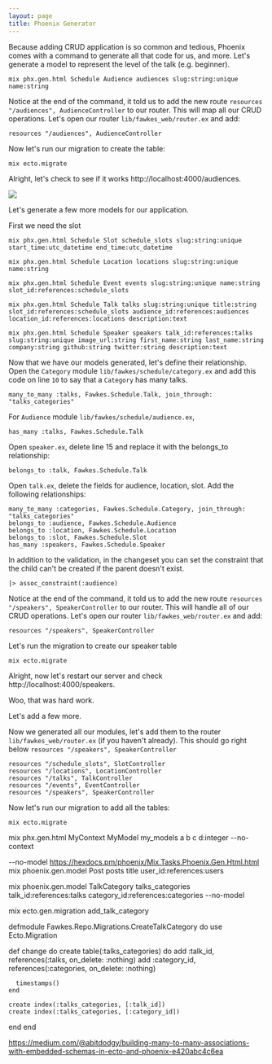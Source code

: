 ```yaml
---
layout: page
title: Phoenix Generator
---
```



Because adding CRUD application is so common and tedious, Phoenix comes with a command to generate all that code for us, and more. Let's generate a model to represent the level of the talk (e.g. beginner).

```
mix phx.gen.html Schedule Audience audiences slug:string:unique name:string
```

Notice at the end of the command, it told us to add the new route `resources "/audiences", AudienceController` to our router. This will map all our CRUD operations. Let's open our router `lib/fawkes_web/router.ex` and add:

```
resources "/audiences", AudienceController
```

Now let's run our migration to create the table:

```
mix ecto.migrate
```

Alright, let's check to see if it works http://localhost:4000/audiences.

<img src="https://media.giphy.com/media/3o6MbeDiaHJaF2EuQM/giphy.gif">

Let's generate a few more models for our application.

First we need the slot

```
mix phx.gen.html Schedule Slot schedule_slots slug:string:unique start_time:utc_datetime end_time:utc_datetime
```

```
mix phx.gen.html Schedule Location locations slug:string:unique name:string
```

```
mix phx.gen.html Schedule Event events slug:string:unique name:string slot_id:references:schedule_slots
```

```
mix phx.gen.html Schedule Talk talks slug:string:unique title:string slot_id:references:schedule_slots audience_id:references:audiences location_id:references:locations description:text
```

```
mix phx.gen.html Schedule Speaker speakers talk_id:references:talks slug:string:unique image_url:string first_name:string last_name:string company:string github:string twitter:string description:text
```

Now that we have our models generated, let's define their relationship. Open the `Category` module `lib/fawkes/schedule/category.ex` and add this code on line `10` to say that a `Category` has many talks.

```
many_to_many :talks, Fawkes.Schedule.Talk, join_through: "talks_categories"
```

For `Audience` module `lib/fawkes/schedule/audience.ex`,

```
has_many :talks, Fawkes.Schedule.Talk
```

Open `speaker.ex`, delete line 15 and replace it with the belongs_to relationship:

```
belongs_to :talk, Fawkes.Schedule.Talk
```

Open `talk.ex`, delete the fields for audience, location, slot. Add the following relationships:

```
many_to_many :categories, Fawkes.Schedule.Category, join_through: "talks_categories"
belongs_to :audience, Fawkes.Schedule.Audience
belongs_to :location, Fawkes.Schedule.Location
belongs_to :slot, Fawkes.Schedule.Slot
has_many :speakers, Fawkes.Schedule.Speaker
```

In addition to the validation, in the changeset you can set the constraint that the child can't be created if the parent doesn't exist.

```
|> assoc_constraint(:audience)
```



Notice at the end of the command, it told us to add the new route `resources "/speakers", SpeakerController` to our router. This will handle all of our CRUD operations. Let's open our router `lib/fawkes_web/router.ex` and add:

```
resources "/speakers", SpeakerController
```

Let's run the migration to create our speaker table

```
mix ecto.migrate
```

Alright, now let's restart our server and check http://localhost:4000/speakers.

Woo, that was hard work.

Let's add a few more.





Now we generated all our modules, let's add them to the router `lib/fawkes_web/router.ex` (if you haven't already). This should go right below `resources "/speakers", SpeakerController`

```
resources "/schedule_slots", SlotController
resources "/locations", LocationController
resources "/talks", TalkController
resources "/events", EventController
resources "/speakers", SpeakerController
```

Now let's run our migration to add all the tables:

```
mix ecto.migrate
```


mix phx.gen.html MyContext MyModel my_models a b c d:integer --no-context

--no-model
https://hexdocs.pm/phoenix/Mix.Tasks.Phoenix.Gen.Html.html
mix phoenix.gen.model Post posts title user_id:references:users


mix phoenix.gen.model TalkCategory talks_categories talk_id:references:talks category_id:references:categories --no-model

mix ecto.gen.migration add_talk_category


defmodule Fawkes.Repo.Migrations.CreateTalkCategory do
  use Ecto.Migration

  def change do
    create table(:talks_categories) do
      add :talk_id, references(:talks, on_delete: :nothing)
      add :category_id, references(:categories, on_delete: :nothing)

      timestamps()
    end

    create index(:talks_categories, [:talk_id])
    create index(:talks_categories, [:category_id])
  end
end


https://medium.com/@abitdodgy/building-many-to-many-associations-with-embedded-schemas-in-ecto-and-phoenix-e420abc4c6ea

